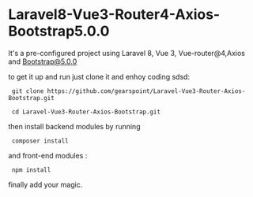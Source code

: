 # Laravel8-Vue3-Router4-Axios-Bootstrap5.0.0

It's a pre-configured project using Laravel 8, Vue 3, Vue-router@4,Axios and Bootstrap@5.0.0

to get it up and run just clone it and enhoy coding sdsd:

     git clone https://github.com/gearspoint/Laravel-Vue3-Router-Axios-Bootstrap.git

     cd Laravel-Vue3-Router-Axios-Bootstrap.git



then install backend modules by running 

     composer install

and front-end modules :

     npm install

finally add your magic.     

